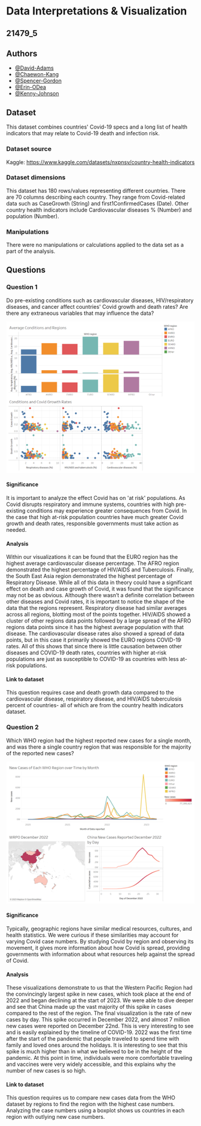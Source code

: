 
# Data Interpretations & Visualization
## 21479_5




## Authors

- [@David-Adams](https://github.com/dra27013/GroupProject_Tableau)
- [@Chaewon-Kang](https://github.com/cwon-kang/khaki)
- [@Spencer-Gordon](https://github.com/SpencerGordon16/GroupProject2MIST4610.git) 
- [@Erin-ODea](https://github.com/erinodea/SQLproj2)
- [@Kenny-Johnson](https://github.com/kmj07215/4610-GP-2) 



## Dataset
This dataset combines countries' Covid-19 specs and a long list of health indicators that may relate to  Covid-19 death and infection risk.

### Dataset source
Kaggle: https://www.kaggle.com/datasets/nxpnsv/country-health-indicators 

### Dataset dimensions
This dataset has 180 rows/values representing different countries. There are 70 columns describing each country. They range from Covid-related data such as CaseGrowth (String) and first1ConfirmedCases (Date). Other country health indicators include Cardiovascular diseases % (Number) and population (Number).

### Manipulations
There were no manipulations or calculations applied to the data set as a part of the analysis. 

## Questions

### Question 1
Do pre-existing conditions such as cardiovascular diseases, HIV/respiratory diseases, and cancer affect countries' Covid growth and death rates? Are there any extraneous variables that may influence the data?

![Logo](https://github.com/cwon-kang/khaki/blob/main/question%201%20dashboard.png?raw=true)


#### Significance
It is important to analyze the effect Covid has on 'at risk' populations. As Covid disrupts respiratory and immune systems, countries with high pre-existing conditions may experience greater consequences from Covid. 
In the case that high at-risk population countries have much greater Covid growth and death rates, responsible governments must take action as needed.

#### Analysis
Within our visualizations it can be found that the EURO region has the highest average cardiovascular disease percentage. The AFRO region demonstrated the highest percentage of HIV/AIDS and Tuberculosis. Finally, the South East Asia region demonstrated the highest percentage of Respiratory Disease. While all of this data in theory could have a significant effect on death and case growth of Covid, it was found that the significance may not be as obvious. Although there wasn’t a definite correlation between other diseases and Covid rates, it is important to notice the shape of the data that the regions represent. Respiratory disease had similar averages across all regions, blotting most of the points together. HIV/AIDS showed a cluster of other regions data points followed by a large spread of the AFRO regions data points since it has the highest average population with that disease. The cardiovascular disease rates also showed a spread of data points, but in this case it primarily showed the EURO regions COVID-19 rates. All of this shows that since there is little causation between other diseases and COVID-19 death rates, countries with higher at-risk populations are just as susceptible to COVID-19 as countries with less at-risk populations.

#### Link to dataset
This question requires case and death growth data compared to the cardiovascular disease, respiratory disease, and HIV/AIDS tuberculosis percent of countries- all of which are from the country health indicators dataset.

### Question 2
Which WHO region had the highest reported new cases for a single month, and was there a single country region that was responsible for the majority of the reported new cases? 


![Logo](https://raw.githubusercontent.com/SpencerGordon16/GroupProject2MIST4610/85f49ead2dd4eee6ccb365d157d14ff24c928ebd/Q2%20-%20Final.png)

#### Significance
Typically, geographic regions have similar medical resources, cultures, and health statistics. We were curious if these similarities may account for varying Covid case numbers. 
By studying Covid by region and observing its movement, it gives more information about how Covid is spread, providing governments with information about what resources help against the spread of Covid. 
#### Analysis
These visualizations demonstrate to us that the Western Pacific Region had the convincingly largest spike in new cases, which took place at the end of 2022 and began declining at the start of 2023. We were able to dive deeper and see that China made up the vast majority of this spike in cases compared to the rest of the region. The final visualization is the rate of new cases by day. This spike occurred in December 2022, and almost 7 million new cases were reported on December 22nd. This is very interesting to see and is easily explained by the timeline of COVID-19. 2022 was the first time after the start of the pandemic that people traveled to spend time with family and loved ones around the holidays. It is interesting to see that this spike is much higher than in what we believed to be in the height of the pandemic. At this point in time, individuals were more comfortable traveling and vaccines were very widely accessible, and this explains why the number of new cases is so high.

#### Link to dataset
This question requires us to compare new cases data from the WHO dataset by regions to find the region with the highest case numbers. Analyzing the case numbers using a boxplot shows us countries in each region with outlying new case numbers. 



